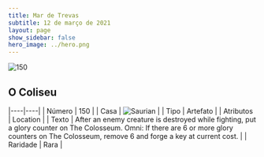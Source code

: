 ```yaml
---
title: Mar de Trevas
subtitle: 12 de março de 2021
layout: page
show_sidebar: false
hero_image: ../hero.png
---
```


![150](https://cdn.keyforgegame.com/media/card_front/pt/496_150_5RGWR267MW7H_pt.png)

## O Coliseu

|----|----|
| Número | 150 |
| Casa | ![Saurian](https://archonarcana.com/images/thumb/9/9e/Saurian_P.png/22px-Saurian_P.png "Sauro") |
| Tipo | Artefato |
| Atributos | Location |
| Texto | After an enemy creature is destroyed while fighting, put a glory counter on The Colosseum.  Omni: If there are 6 or more glory counters on The Colosseum, remove 6 and forge a key at current cost. |
| Raridade | Rara |
